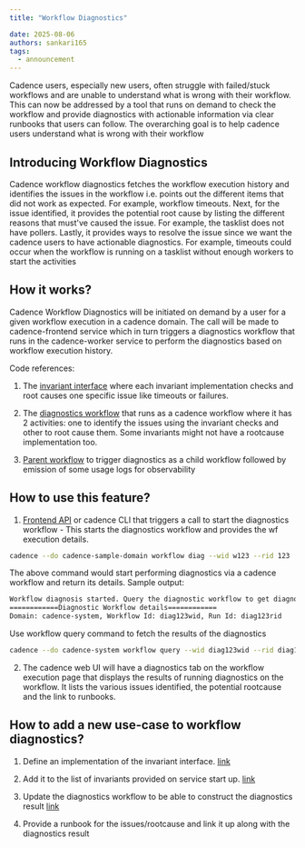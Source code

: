 ```yaml
---
title: "Workflow Diagnostics"

date: 2025-08-06
authors: sankari165
tags:
  - announcement
---
```


Cadence users, especially new users, often struggle with failed/stuck workflows and are unable to understand what is wrong with their workflow. This can now be addressed by a tool that runs on demand to check the workflow and provide diagnostics with actionable information via clear runbooks that users can follow. The overarching goal is to help cadence users understand what is wrong with their workflow

<!-- truncate -->

## Introducing Workflow Diagnostics

Cadence workflow diagnostics fetches the workflow execution history and identifies  the issues in the workflow i.e. points out the different items that did not work as expected. For example, workflow timeouts. Next, for the issue identified, it provides the potential root cause by listing the different reasons that must've caused the issue. For example, the tasklist does not have pollers. Lastly, it provides ways to resolve the issue since we want the cadence users to have actionable diagnostics. For example, timeouts could occur when the workflow is running on a tasklist without enough workers to start the activities

## How it works?

Cadence Workflow Diagnostics will be initiated on demand by a user for a given workflow execution in a cadence domain. The call will be made to cadence-frontend service which in turn triggers a diagnostics workflow that runs in the cadence-worker service to perform the diagnostics based on workflow execution history.

Code references:

1. The [invariant interface](https://github.com/cadence-workflow/cadence/tree/master/service/worker/diagnostics/invariant) where each invariant implementation checks and root causes one specific issue like timeouts or failures.

2. The [diagnostics workflow](https://github.com/cadence-workflow/cadence/blob/master/service/worker/diagnostics/workflow.go) that runs as a cadence workflow where it has 2 activities: one to identify the issues using the invariant checks and other to root cause them. Some invariants might not have a rootcause implementation too.

3. [Parent workflow](https://github.com/cadence-workflow/cadence/blob/master/service/worker/diagnostics/parent_workflow.go) to trigger diagnostics as a child workflow followed by emission of some usage logs for observability

## How to use this feature?

1. [Frontend API](https://github.com/cadence-workflow/cadence/blob/master/service/frontend/api/interface.go#L47) or cadence CLI that triggers a call to start the diagnostics workflow - This starts the diagnostics workflow and provides the wf execution details.

```bash
cadence --do cadence-sample-domain workflow diag --wid w123 --rid 123
```

The above command would start performing diagnostics via a cadence workflow and return its details. Sample output:

```bash
Workflow diagnosis started. Query the diagnostic workflow to get diagnostics report.
============Diagnostic Workflow details============
Domain: cadence-system, Workflow Id: diag123wid, Run Id: diag123rid
```

Use workflow query command to fetch the results of the diagnostics

```bash
cadence --do cadence-system workflow query --wid diag123wid --rid diag123rid --qt query-diagnostics-report
```

2. The cadence web UI will have a diagnostics tab on the workflow execution page that displays the results of running diagnostics on the workflow. It lists the various issues identified, the potential rootcause and the link to runbooks.

## How to add a new use-case to workflow diagnostics?

1. Define an implementation of the invariant interface. [link](https://github.com/cadence-workflow/cadence/tree/master/service/worker/diagnostics/invariant/failure)

2. Add it to the list of invariants provided on service start up. [link](https://github.com/cadence-workflow/cadence/blob/master/cmd/server/cadence/server.go#L265)

3. Update the diagnostics workflow to be able to construct the diagnostics result [link](https://github.com/cadence-workflow/cadence/blob/master/service/worker/diagnostics/workflow.go#L201)

4. Provide a runbook for the issues/rootcause and link it up along with the diagnostics result

